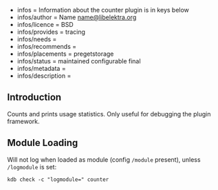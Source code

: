 - infos = Information about the counter plugin is in keys below
- infos/author = Name <name@libelektra.org>
- infos/licence = BSD
- infos/provides = tracing
- infos/needs =
- infos/recommends =
- infos/placements = pregetstorage
- infos/status = maintained configurable final
- infos/metadata =
- infos/description =

## Introduction ##

Counts and prints usage statistics.
Only useful for debugging the plugin framework.

## Module Loading ##

Will not log when loaded as module (config `/module` present), unless `/logmodule` is set:

    kdb check -c "logmodule=" counter
